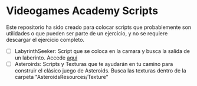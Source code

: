 # Videogames Academy Scripts

Este repositorio ha sido creado para colocar scripts que probablemente son utilidades o que pueden ser parte de un ejercicio, y no se requiere descargar el ejercicio completo.

- [ ] LabyrinthSeeker: Script que se coloca en la camara y busca la salida de un laberinto. Accede [aquí](https://github.com/joekreatera/ScriptsGenericos/blob/master/LabyrinthSeeker.cs)
- [ ] Asteroirds: Scripts y Texturas que te ayudarán en tu camino para construir el clásico juego de Asteroids. Busca las texturas dentro de la carpeta "AsteroidsResources/Texture"
